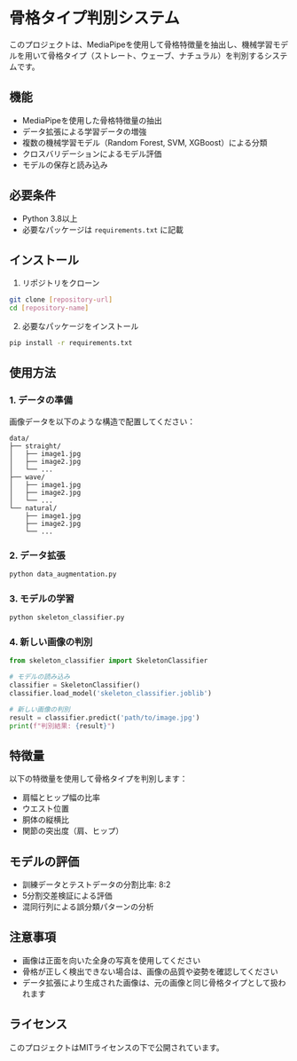# 骨格タイプ判別システム

このプロジェクトは、MediaPipeを使用して骨格特徴量を抽出し、機械学習モデルを用いて骨格タイプ（ストレート、ウェーブ、ナチュラル）を判別するシステムです。

## 機能

- MediaPipeを使用した骨格特徴量の抽出
- データ拡張による学習データの増強
- 複数の機械学習モデル（Random Forest, SVM, XGBoost）による分類
- クロスバリデーションによるモデル評価
- モデルの保存と読み込み

## 必要条件

- Python 3.8以上
- 必要なパッケージは `requirements.txt` に記載

## インストール

1. リポジトリをクローン
```bash
git clone [repository-url]
cd [repository-name]
```

2. 必要なパッケージをインストール
```bash
pip install -r requirements.txt
```

## 使用方法

### 1. データの準備

画像データを以下のような構造で配置してください：

```
data/
├── straight/
│   ├── image1.jpg
│   ├── image2.jpg
│   └── ...
├── wave/
│   ├── image1.jpg
│   ├── image2.jpg
│   └── ...
└── natural/
    ├── image1.jpg
    ├── image2.jpg
    └── ...
```

### 2. データ拡張

```bash
python data_augmentation.py
```

### 3. モデルの学習

```bash
python skeleton_classifier.py
```

### 4. 新しい画像の判別

```python
from skeleton_classifier import SkeletonClassifier

# モデルの読み込み
classifier = SkeletonClassifier()
classifier.load_model('skeleton_classifier.joblib')

# 新しい画像の判別
result = classifier.predict('path/to/image.jpg')
print(f"判別結果: {result}")
```

## 特徴量

以下の特徴量を使用して骨格タイプを判別します：

- 肩幅とヒップ幅の比率
- ウエスト位置
- 胴体の縦横比
- 関節の突出度（肩、ヒップ）

## モデルの評価

- 訓練データとテストデータの分割比率: 8:2
- 5分割交差検証による評価
- 混同行列による誤分類パターンの分析

## 注意事項

- 画像は正面を向いた全身の写真を使用してください
- 骨格が正しく検出できない場合は、画像の品質や姿勢を確認してください
- データ拡張により生成された画像は、元の画像と同じ骨格タイプとして扱われます

## ライセンス

このプロジェクトはMITライセンスの下で公開されています。 